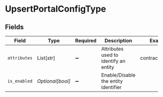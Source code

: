 # UpsertPortalConfigType


## Fields

| Field                                 | Type                                  | Required                              | Description                           | Example                               |
| ------------------------------------- | ------------------------------------- | ------------------------------------- | ------------------------------------- | ------------------------------------- |
| `attributes`                          | List[*str*]                           | :heavy_minus_sign:                    | Attributes used to identify an entity | contract_number                       |
| `is_enabled`                          | *Optional[bool]*                      | :heavy_minus_sign:                    | Enable/Disable the entity identifier  |                                       |